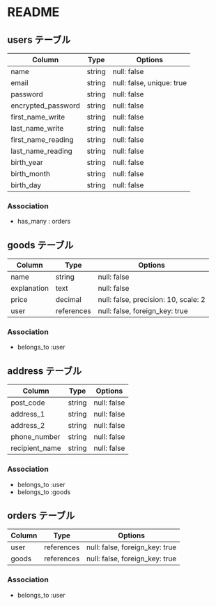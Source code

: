 # README

## users テーブル

| Column             | Type   | Options                   |
| ------------------ | ------ | ------------------------- |
| name               | string | null: false               |
| email              | string | null: false, unique: true |
| password           | string | null: false               |
| encrypted_password | string | null: false               |
| first_name_write   | string | null: false               |
| last_name_write    | string | null: false               |
| first_name_reading | string | null: false               |
| last_name_reading  | string | null: false               |
| birth_year         | string | null: false               |
| birth_month        | string | null: false               |
| birth_day          | string | null: false               |

### Association

- has_many   : orders

## goods テーブル

| Column             | Type       | Options                              |
| ------------------ | ---------- | ------------------------------------ |
| name               | string     | null: false                          |
| explanation        | text       | null: false                          |
| price              | decimal    | null: false, precision: 10, scale: 2 |
| user               | references | null: false, foreign_key: true       |

### Association

- belongs_to :user

## address テーブル

| Column          | Type   | Options                        |
| --------------- | ------ | ------------------------------ |
| post_code       | string | null: false                    |
| address_1       | string | null: false                    |
| address_2       | string | null: false                    |
| phone_number    | string | null: false                    |
| recipient_name  | string | null: false                    |

### Association

- belongs_to :user
- belongs_to :goods

## orders テーブル

| Column  | Type       | Options                              |
| ------- | ---------- | ------------------------------------ |
| user    | references | null: false, foreign_key: true       |
| goods   | references | null: false, foreign_key: true       |

### Association

- belongs_to :user
